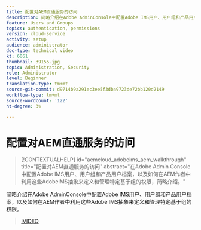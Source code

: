 ```yaml
---
title: 配置对AEM直通服务的访问
description: 简略介绍在Adobe AdminConsole中配置Adobe IMS用户、用户组和产品用户档案，以及如何在AEM作者中利用这些Adobe IMS抽象来定义和管理特定基于组的权限。
feature: Users and Groups
topics: authentication, permissions
version: cloud-service
activity: setup
audience: administrator
doc-type: technical video
kt: 6061
thumbnail: 39155.jpg
topic: Administration, Security
role: Administrator
level: Beginner
translation-type: tm+mt
source-git-commit: d9714b9a291ec3ee5f3dba9723de72bb120d2149
workflow-type: tm+mt
source-wordcount: '122'
ht-degree: 3%

---
```



# 配置对AEM直通服务的访问

>[!CONTEXTUALHELP]
>id="aemcloud_adobeims_aem_walkthrough"
>title="配置对AEM直通服务的访问"
>abstract="在Adobe Admin Console中配置Adobe IMS用户、用户组和产品用户档案，以及如何在AEM作者中利用这些AdobeIMS抽象来定义和管理特定基于组的权限，简略介绍。"

简略介绍在Adobe AdminConsole中配置Adobe IMS用户、用户组和产品用户档案，以及如何在AEM作者中利用这些Adobe IMS抽象来定义和管理特定基于组的权限。

>[!VIDEO](https://video.tv.adobe.com/v/39155/?quality=12&learn=on)
